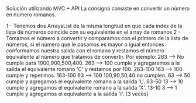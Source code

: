 Solución utilizando MVC + API
La consigna consiste en convertir un nùmero en nùmero romanos.

1 - Tenemos dos ArraysList de la misma longitud en que cada index de la lista de nùmeros coincide con su equivalente en el array de romanos
2 - Tomamos el nùmero a convertir y comparamos con el primero de la lista de nùmeros, si el nùmero que le pasamos es mayor o igual entonces conformamos nuestra salida con el romano y restamos el número equivalente al número que tratamos de convertir.
Por ejemplo:
263 --> No cumple para 1000,900,500,400. 
263 --> 100 cumple y agregaremos a la salida el equivalente romano 'C' y restamos por 100. 263-100
163 --> 100 cumple y repetimos. 163-100
63  --> 100 100,90,50,40 no cumplen.
63  --> 50 cumple y agregamos el equivalente romano a la salida 'L'. 63-50
13  --> 10 cumple y agregamos el equivalente romano a la salida 'X'. 13-10
3   --> 1 cumple y agregamos el equivalente a la salida 'I'. (3 veces)